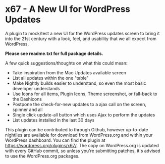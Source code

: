 x67 - A New UI for WordPress Updates
===================================

A plugin to mock/test a new UI for the WordPress updates screen to bring it into the 21st century with a look, feel, and usability that we all expect from WordPress.

**Please see readme.txt for full package details.**

A few quick suggestions/thoughts on what this could mean:
 * Take inspiration from the Mac Updates available screen
 * List all updates within the one "table"
 * Make Nightly builds easier to understand, so even the most basic developer understands
 * Use Icons for all items, Plugin Icons, Theme screenshot, or fall-back to the Dashicons
 * Postpone the check-for-new updates to a ajax call on the screen, spinner and all
 * Single click update-all button which uses Ajax to perform the updates
 * List updates installed in the last 30 days

This plugin can be contributed to through Github, however up-to-date nightlies are available for download from WordPress.org and within your WordPress dashboard.
You can find the plugin at https://wordpress.org/plugins/x67/.
The copy on WordPress.org is updated with every GitHub commit, so unless you're submitting patches, it's advised to use the WordPress.org packages.
